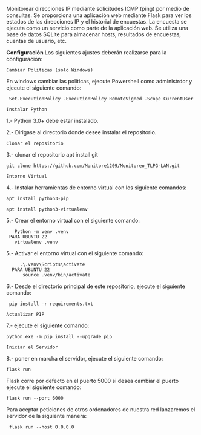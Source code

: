 Monitorear direcciones IP mediante solicitudes ICMP (ping) por medio de consultas.
Se proporciona una aplicación web mediante Flask para ver los estados de las direcciones IP y el historial de encuestas.
La encuesta se ejecuta como un servicio como parte de la aplicación web.
Se utiliza una base de datos SQLite para almacenar hosts, resultados de encuestas, cuentas de usuario, etc.

**Configuración**
Los siguientes ajustes deberán realizarse para la configuración:

```Cambiar Politicas (solo Windows)```

 En windows cambiar las politicas, ejecute Powershell como administrdor y ejecute el siguiente comando:

     Set-ExecutionPolicy -ExecutionPolicy RemoteSigned -Scope CurrentUser


```Instalar Python```

1.- Python 3.0+ debe estar instalado.

2.- Dirigase al directorio donde desee instalar el repositorio.


```Clonar el repositorio```
    
3.- clonar el repositorio
    apt install git
    
    git clone https://github.com/Monitore1209/Monitoreo_TLPG-LAN.git 

```Entorno Virtual```

4.- Instalar herramientas de entorno virtual con los siguiente comandos:

    apt install python3-pip
    
    apt install python3-virtualenv

5.- Crear el entorno virtual con el siguiente comando:
 
       Python -m venv .venv
     PARA UBUNTU 22
       virtualenv .venv
5.- Activar el entorno virtual con el siguiente comando:

         .\.venv\Scripts\activate
      PARA UBUNTU 22
          source .venv/bin/activate
       
6.- Desde el directorio principal de este repositorio, ejecute el siguiente comando:

     pip install -r requirements.txt

```Actualizar PIP```

7.-  ejecute el siguiente comando:

    python.exe -m pip install --upgrade pip
     

   ```Iniciar el Servidor```

8.- poner en marcha el servidor, ejecute el siguiente comando:

    flask run

  Flask corre pór defecto en el puerto 5000 si desea cambiar el puerto ejecute el siguiente comando:

    flask run --port 6000

  Para aceptar peticiones de otros ordenadores de nuestra red lanzaremos el servidor de la siguiente manera:

     flask run --host 0.0.0.0


